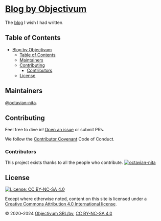 # [Blog by Objectivum](http://objectivum.eu/)

The [blog](http://objectivum.eu/) I wish I had written.

## Table of Contents

- [Blog by Objectivum](#blog-by-objectivum)
  - [Table of Contents](#table-of-contents)
  - [Maintainers](#maintainers)
  - [Contributing](#contributing)
    - [Contributors](#contributors)
  - [License](#license)

## Maintainers

[@octavian-nita](https://github.com/octavian-nita).

## Contributing

Feel free to dive in! [Open an issue](https://github.com/objectivum/blog/issues/new) or submit PRs.

We follow the [Contributor Covenant](http://contributor-covenant.org/version/1/3/0/) Code of Conduct.

### Contributors

This project exists thanks to all the people who contribute.
[![octavian-nita](https://github.com/octavian-nita.png?size=200)](https://github.com/octavian-nita)

## License

[![License: CC BY-NC-SA 4.0](https://img.shields.io/badge/License-CC%20BY--NC--SA%204.0-lightgrey.svg)](https://creativecommons.org/licenses/by-nc-sa/4.0/)

Except where otherwise noted, content on this site is licensed under a
[Creative Commons Attribution 4.0 International license](https://creativecommons.org/licenses/by-nc-sa/4.0/).

&copy; 2020&ndash;2024 [Objectivum SRL/bv](http://objectivum.eu/),
[CC BY-NC-SA 4.0](https://creativecommons.org/licenses/by-nc-sa/4.0/)
